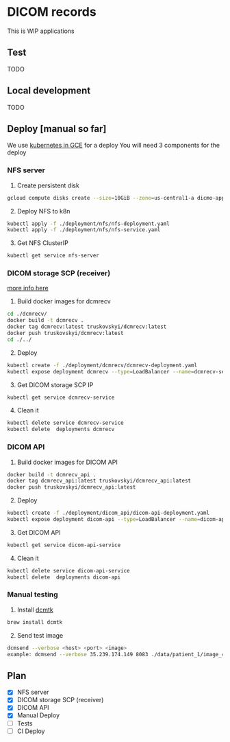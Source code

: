 # DICOM records
This is WIP applications


## Test
TODO

## Local development
TODO

## Deploy [manual so far]
We use [kubernetes in GCE](https://kubernetes.io/docs/setup/turnkey/gce/) for a deploy
You will need 3 components for the deploy


### NFS server

1. Create persistent disk
```bash
gcloud compute disks create --size=10GiB --zone=us-central1-a dicmo-app-storage
```

2. Deploy NFS to k8n
```bash
kubectl apply -f ./deployment/nfs/nfs-deployment.yaml
kubectl apply -f ./deployment/nfs/nfs-service.yaml
```

3. Get NFS ClusterIP
```bash
kubectl get service nfs-server
```


### DICOM storage SCP (receiver)

[more info here](https://support.dcmtk.org/docs/dcmrecv.html)

1. Build docker images for dcmrecv

```bash
cd ./dcmrecv/
docker build -t dcmrecv .
docker tag dcmrecv:latest truskovskyi/dcmrecv:latest
docker push truskovskyi/dcmrecv:latest
cd ./../
```

2. Deploy
```bash
kubectl create -f ./deployment/dcmrecv/dcmrecv-deployment.yaml
kubectl expose deployment dcmrecv --type=LoadBalancer --name=dcmrecv-service
```

3. Get DICOM storage SCP IP
```bash
kubectl get service dcmrecv-service
```

4. Clean it
```bash
kubectl delete service dcmrecv-service
kubectl delete  deployments dcmrecv
```

### DICOM API

1. Build docker images for DICOM API
```bash
docker build -t dcmrecv_api .
docker tag dcmrecv_api:latest truskovskyi/dcmrecv_api:latest
docker push truskovskyi/dcmrecv_api:latest
```

2. Deploy
```bash
kubectl create -f ./deployment/dicom_api/dicom-api-deployment.yaml
kubectl expose deployment dicom-api --type=LoadBalancer --name=dicom-api-service
```

3. Get DICOM API
```bash
kubectl get service dicom-api-service
```

4. Clean it
```bash
kubectl delete service dicom-api-service
kubectl delete  deployments dicom-api
```

### Manual testing

1. Install [dcmtk](https://dicom.offis.de/dcmtk.php.en)

```bash
brew install dcmtk
```

2. Send test image
```bash
dcmsend --verbose <host> <port> <image>
example: dcmsend --verbose 35.239.174.149 8083 ./data/patient_1/image_49.dcm
```



## Plan

- [x] NFS server
- [x] DICOM storage SCP (receiver)
- [x] DICOM API
- [x] Manual Deploy
- [ ] Tests
- [ ] CI Deploy
